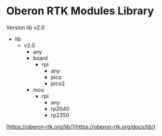 # Oberon RTK Modules Library

Version lib v2.0

+ lib
  + v2.0
    + any
    + board
      + rpi
        + any
        + pico
        + pico2
    + mcu
      + rpi
        + any
        + rp2040
        + rp2350

[https://oberon-rtk.org/lib/](https://oberon-rtk.org/docs/lib/)
